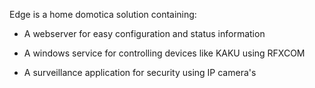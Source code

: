 Edge is a home domotica solution containing:

- A webserver for easy configuration and status information

- A windows service for controlling devices like KAKU using RFXCOM

- A surveillance application for security using IP camera's